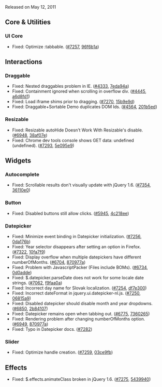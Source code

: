 <script>{
	"title": "jQuery UI 1.8.13 Changelog"
}</script>

Released on May 12, 2011

## Core &amp; Utilities

### UI Core

* Fixed: Optimize :tabbable. ([#7257](https://bugs.jqueryui.com/ticket/7257), [96f6b1a](https://github.com/jquery/jquery-ui/commit/96f6b1a7db1e3bc74de66153cf9be80152e04430))

## Interactions

### Draggable

* Fixed: Nested draggables problem in IE. ([#4333](https://bugs.jqueryui.com/ticket/4333), [7eda94a](https://github.com/jquery/jquery-ui/commit/7eda94a8c916760de4093df85f58cc694838b52b))
* Fixed: Containment ignored when scrolling in overflow div. ([#4445](https://bugs.jqueryui.com/ticket/4445), [a6d8fd1](https://github.com/jquery/jquery-ui/commit/a6d8fd1480d1d020a32cad015b43689fdefec352))
* Fixed: Load iframe shims prior to dragging. ([#7270](https://bugs.jqueryui.com/ticket/7270), [15b9e9d](https://github.com/jquery/jquery-ui/commit/15b9e9d176a7796f1582ba5c0a7d06e4ad7cc8e9))
* Fixed: Draggable+Sortable Demo duplicates DOM Ids. ([#4564](https://bugs.jqueryui.com/ticket/4564), [201b5ed](https://github.com/jquery/jquery-ui/commit/201b5ed48c0b848a38e8e43c4f187c44e2e16ddd))

### Resizable

* Fixed: Resizable autoHide Doesn't Work With Resizable's disable. ([#6948](https://bugs.jqueryui.com/ticket/6948), [38af07e](https://github.com/jquery/jquery-ui/commit/38af07ec4e916bc5fe1268b9878a21801368a78d))
* Fixed: Chrome dev tools console shows GET data: undefined (undefined). ([#7293](https://bugs.jqueryui.com/ticket/7293), [5e095e9](https://github.com/jquery/jquery-ui/commit/5e095e9f4cf0ebd1593183b1df7413031f1990fb))

## Widgets

### Autocomplete

* Fixed: Scrollable results don't visually update with jQuery 1.6. ([#7354](https://bugs.jqueryui.com/ticket/7354), [36110e0](https://github.com/jquery/jquery-ui/commit/36110e07d471ee0d59d9ac5b5077deda7005d155))

### Button

* Fixed: Disabled buttons still allow clicks. ([#5945](https://bugs.jqueryui.com/ticket/5945), [4c218ee](https://github.com/jquery/jquery-ui/commit/4c218eeb0a4e6b06d055fcfe0b45ff034ecbfa43))

### Datepicker

* Fixed: Minimize event binding in Datepicker initialization. ([#7256](https://bugs.jqueryui.com/ticket/7256), [0da176b](https://github.com/jquery/jquery-ui/commit/0da176b0062f497b13eddcf4c8312f960019f4d3))
* Fixed: Year selector disappears after setting an option in Firefox. ([#7322](https://bugs.jqueryui.com/ticket/7322), [10fa7f9](https://github.com/jquery/jquery-ui/commit/10fa7f9ae9ea68ac11795862a2ccdc813256eb8e))
* Fixed: Display overflow when multiple datepickers have different numberOfMonths. ([#6704](https://bugs.jqueryui.com/ticket/6704), [870977a](https://github.com/jquery/jquery-ui/commit/870977ae6b314cecb27a7bfe18b0fdf46c8e9f79))
* Fixed: Problem with JavascriptPacker (Files include BOMs). ([#6734](https://bugs.jqueryui.com/ticket/6734), [0d0adde](https://github.com/jquery/jquery-ui/commit/0d0addee1621f231a6f8b9bc33c087f70cd5628b))
* Fixed: $.datepicker.parseDate does not work for some locale date strings. ([#7062](https://bugs.jqueryui.com/ticket/7062), [f9faa0a](https://github.com/jquery/jquery-ui/commit/f9faa0ab5fb2b9f332de93fd9d8fb97e9957ff6d))
* Fixed: Incorrect day name for Slovak localization. ([#7254](https://bugs.jqueryui.com/ticket/7254), [df7e300](https://github.com/jquery/jquery-ui/commit/df7e3000382e9c1e11659f5a65d43a93cc99c0e9))
* Fixed: Incorrect dateFormat in jquery.ui.datepicker-nl.js. ([#7250](https://bugs.jqueryui.com/ticket/7250), [06815a9](https://github.com/jquery/jquery-ui/commit/06815a98b121072ab38b6117652e9a1e31813742))
* Fixed: Disabled datepicker should disable month and year dropdowns. ([#6850](https://bugs.jqueryui.com/ticket/6850), [2b84107](https://github.com/jquery/jquery-ui/commit/2b84107b3149631f6f09b69af9bc3a61be32b7c2))
* Fixed: Datepicker remains open when tabbing out. ([#6775](https://bugs.jqueryui.com/ticket/6775), [7360265](https://github.com/jquery/jquery-ui/commit/73602652acd6908acaad27c29a5e3562e7538b5b))
* Fixed: Rendering problem after changing numberOfMonths option. ([#6949](https://bugs.jqueryui.com/ticket/6949), [870977a](https://github.com/jquery/jquery-ui/commit/870977ae6b314cecb27a7bfe18b0fdf46c8e9f79))
* Fixed: Typo in Datepicker docs. ([#7282](https://bugs.jqueryui.com/ticket/7282))

### Slider

* Fixed: Optimize handle creation. ([#7259](https://bugs.jqueryui.com/ticket/7259), [03ce9fb](https://github.com/jquery/jquery-ui/commit/03ce9fb8cd3d81227dcaf878f8cea5540bbd868a))

## Effects

* Fixed: $.effects.animateClass broken in jQuery 1.6. ([#7275](https://bugs.jqueryui.com/ticket/7275), [5439940](https://github.com/jquery/jquery-ui/commit/54399403e76d4fbd17c8f2664e591fd89801fab1))
